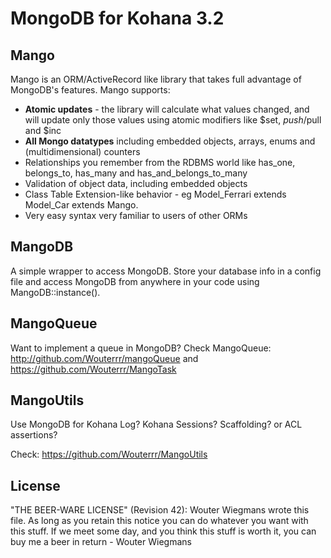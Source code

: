 # MongoDB for Kohana 3.2

## Mango

Mango is an ORM/ActiveRecord like library that takes full advantage of MongoDB's features. Mango supports:
* **Atomic updates** - the library will calculate what values changed, and will update only those values using atomic modifiers like $set, $push/$pull and $inc
* **All Mongo datatypes** including embedded objects, arrays, enums and (multidimensional) counters
* Relationships you remember from the RDBMS world like has_one, belongs_to, has_many and has_and_belongs_to_many
* Validation of object data, including embedded objects
* Class Table Extension-like behavior - eg Model_Ferrari extends Model_Car extends Mango.
* Very easy syntax very familiar to users of other ORMs

## MangoDB

A simple wrapper to access MongoDB. Store your database info in a config file and access MongoDB from anywhere in your code using MangoDB::instance().

## MangoQueue

Want to implement a queue in MongoDB? Check MangoQueue: 
http://github.com/Wouterrr/mangoQueue
and
https://github.com/Wouterrr/MangoTask

## MangoUtils

Use MongoDB for Kohana Log? Kohana Sessions? Scaffolding? or ACL assertions?

Check:
https://github.com/Wouterrr/MangoUtils

## License

 "THE BEER-WARE LICENSE" (Revision 42):
 Wouter Wiegmans wrote this file. As long as you retain this notice you
 can do whatever you want with this stuff. If we meet some day, and you think
 this stuff is worth it, you can buy me a beer in return - Wouter Wiegmans
